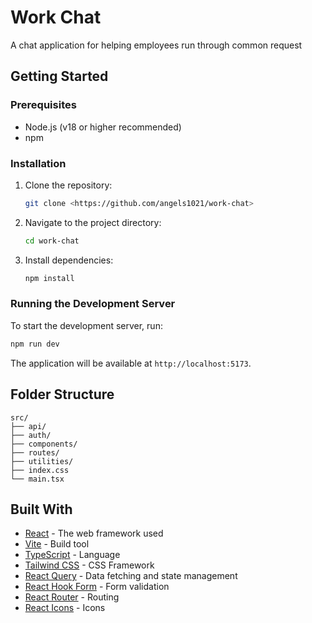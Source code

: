 # Work Chat
A chat application for helping employees run through common request

## Getting Started

### Prerequisites

- Node.js (v18 or higher recommended)
- npm

### Installation

1. Clone the repository:
   ```sh
   git clone <https://github.com/angels1021/work-chat>
   ```
2. Navigate to the project directory:
   ```sh
   cd work-chat
   ```
3. Install dependencies:
   ```sh
   npm install
   ```

### Running the Development Server

To start the development server, run:

```sh
npm run dev
```

The application will be available at `http://localhost:5173`.

## Folder Structure

```
src/
├── api/
├── auth/
├── components/
├── routes/
├── utilities/
├── index.css
└── main.tsx
```

## Built With

*   [React](https://reactjs.org/) - The web framework used
*   [Vite](https://vitejs.dev/) - Build tool
*   [TypeScript](https://www.typescriptlang.org/) - Language
*   [Tailwind CSS](https://tailwindcss.com/) - CSS Framework
*   [React Query](https://tanstack.com/query/latest) - Data fetching and state management
*   [React Hook Form](https://react-hook-form.com/) - Form validation
*   [React Router](https://reactrouter.com/) - Routing
*   [React Icons](https://react-icons.github.io/react-icons/) - Icons
